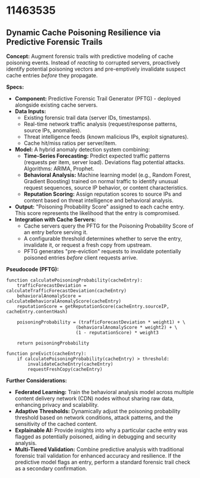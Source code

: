 # 11463535

## Dynamic Cache Poisoning Resilience via Predictive Forensic Trails

**Concept:** Augment forensic trails with predictive modeling of cache poisoning events. Instead of *reacting* to corrupted servers, proactively identify potential poisoning vectors and pre-emptively invalidate suspect cache entries *before* they propagate.

**Specs:**

*   **Component:** Predictive Forensic Trail Generator (PFTG) - deployed alongside existing cache servers.
*   **Data Inputs:**
    *   Existing forensic trail data (server IDs, timestamps).
    *   Real-time network traffic analysis (request/response patterns, source IPs, anomalies).
    *   Threat intelligence feeds (known malicious IPs, exploit signatures).
    *   Cache hit/miss ratios per server/item.
*   **Model:** A hybrid anomaly detection system combining:
    *   **Time-Series Forecasting:** Predict expected traffic patterns (requests per item, server load). Deviations flag potential attacks. Algorithms: ARIMA, Prophet.
    *   **Behavioral Analysis:**  Machine learning model (e.g., Random Forest, Gradient Boosting) trained on normal traffic to identify unusual request sequences, source IP behavior, or content characteristics.
    *   **Reputation Scoring:** Assign reputation scores to source IPs and content based on threat intelligence and behavioral analysis.
*   **Output:** "Poisoning Probability Score" assigned to each cache entry. This score represents the likelihood that the entry is compromised.
*   **Integration with Cache Servers:**
    *   Cache servers query the PFTG for the Poisoning Probability Score of an entry before serving it.
    *   A configurable threshold determines whether to serve the entry, invalidate it, or request a fresh copy from upstream.
    *   PFTG generates "pre-eviction" requests to invalidate potentially poisoned entries *before* client requests arrive.

**Pseudocode (PFTG):**

```
function calculatePoisoningProbability(cacheEntry):
    trafficForecastDeviation = calculateTrafficForecastDeviation(cacheEntry)
    behavioralAnomalyScore = calculateBehavioralAnomalyScore(cacheEntry)
    reputationScore = getReputationScore(cacheEntry.sourceIP, cacheEntry.contentHash)

    poisoningProbability = (trafficForecastDeviation * weight1) + \
                          (behavioralAnomalyScore * weight2) + \
                          (1 - reputationScore) * weight3

    return poisoningProbability

function preEvict(cacheEntry):
    if calculatePoisoningProbability(cacheEntry) > threshold:
        invalidateCacheEntry(cacheEntry)
        requestFreshCopy(cacheEntry)
```

**Further Considerations:**

*   **Federated Learning:**  Train the behavioral analysis model across multiple content delivery network (CDN) nodes without sharing raw data, enhancing privacy and scalability.
*   **Adaptive Thresholds:** Dynamically adjust the poisoning probability threshold based on network conditions, attack patterns, and the sensitivity of the cached content.
*   **Explainable AI:** Provide insights into why a particular cache entry was flagged as potentially poisoned, aiding in debugging and security analysis.
*   **Multi-Tiered Validation:** Combine predictive analysis with traditional forensic trail validation for enhanced accuracy and resilience.  If the predictive model flags an entry, perform a standard forensic trail check as a secondary confirmation.